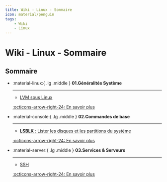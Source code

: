 ```yaml
---
title: Wiki - Linux - Sommaire
icon: material/penguin
tags:
    - Wiki
    - Linux
---
```


# Wiki - Linux - Sommaire

## Sommaire

<div class="grid cards" markdown>

-   :material-linux:{ .lg .middle } __01.Généralités Système__

    ---

    - [LVM sous Linux](/wiki/linux/system/lvm)

    [:octicons-arrow-right-24: En savoir plus](#)
    
-   :material-console:{ .lg .middle } __02.Commandes de base__

    ---

    - [**LSBLK** : Lister les disques et les partitions du système](/wiki/linux/basics/lsblk)

    [:octicons-arrow-right-24: En savoir plus](#)

-   :material-server:{ .lg .middle } __03.Services & Serveurs__

    ---

    - [SSH](/wiki/linux/services_servers/ssh)

    [:octicons-arrow-right-24: En savoir plus](#)
    
</div>